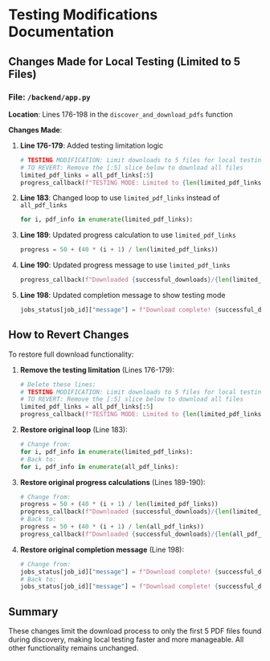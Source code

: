 # Testing Modifications Documentation

## Changes Made for Local Testing (Limited to 5 Files)

### File: `/backend/app.py`

**Location**: Lines 176-198 in the `discover_and_download_pdfs` function

**Changes Made**:
1. **Line 176-179**: Added testing limitation logic
   ```python
   # TESTING MODIFICATION: Limit downloads to 5 files for local testing
   # TO REVERT: Remove the [:5] slice below to download all files
   limited_pdf_links = all_pdf_links[:5]
   progress_callback(f"TESTING MODE: Limited to {len(limited_pdf_links)} files (out of {len(all_pdf_links)} found)", 50)
   ```

2. **Line 183**: Changed loop to use `limited_pdf_links` instead of `all_pdf_links`
   ```python
   for i, pdf_info in enumerate(limited_pdf_links):
   ```

3. **Line 189**: Updated progress calculation to use `limited_pdf_links`
   ```python
   progress = 50 + (40 * (i + 1) / len(limited_pdf_links))
   ```

4. **Line 190**: Updated progress message to use `limited_pdf_links`
   ```python
   progress_callback(f"Downloaded {successful_downloads}/{len(limited_pdf_links)} files", int(progress))
   ```

5. **Line 198**: Updated completion message to show testing mode
   ```python
   jobs_status[job_id]["message"] = f"Download complete! {successful_downloads}/{len(limited_pdf_links)} files downloaded (TESTING MODE: limited from {len(all_pdf_links)} total)"
   ```

## How to Revert Changes

To restore full download functionality:

1. **Remove the testing limitation** (Lines 176-179):
   ```python
   # Delete these lines:
   # TESTING MODIFICATION: Limit downloads to 5 files for local testing
   # TO REVERT: Remove the [:5] slice below to download all files
   limited_pdf_links = all_pdf_links[:5]
   progress_callback(f"TESTING MODE: Limited to {len(limited_pdf_links)} files (out of {len(all_pdf_links)} found)", 50)
   ```

2. **Restore original loop** (Line 183):
   ```python
   # Change from:
   for i, pdf_info in enumerate(limited_pdf_links):
   # Back to:
   for i, pdf_info in enumerate(all_pdf_links):
   ```

3. **Restore original progress calculations** (Lines 189-190):
   ```python
   # Change from:
   progress = 50 + (40 * (i + 1) / len(limited_pdf_links))
   progress_callback(f"Downloaded {successful_downloads}/{len(limited_pdf_links)} files", int(progress))
   # Back to:
   progress = 50 + (40 * (i + 1) / len(all_pdf_links))
   progress_callback(f"Downloaded {successful_downloads}/{len(all_pdf_links)} files", int(progress))
   ```

4. **Restore original completion message** (Line 198):
   ```python
   # Change from:
   jobs_status[job_id]["message"] = f"Download complete! {successful_downloads}/{len(limited_pdf_links)} files downloaded (TESTING MODE: limited from {len(all_pdf_links)} total)"
   # Back to:
   jobs_status[job_id]["message"] = f"Download complete! {successful_downloads}/{len(all_pdf_links)} files downloaded"
   ```

## Summary

These changes limit the download process to only the first 5 PDF files found during discovery, making local testing faster and more manageable. All other functionality remains unchanged.

